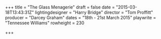 +++
title = "The Glass Menagerie"
draft = false
date = "2015-03-18T13:43:31Z"
lightingdesigner = "Harry Bridge"
director = "Tom Proffitt"
producer = "Darcey Graham"
dates = "18th - 21st March 2015"
playwrite = "Tennessee Williams"
rowheight = 230

+++
